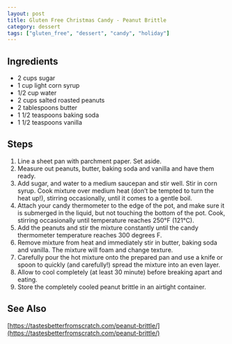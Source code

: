 ```yaml
---
layout: post
title: Gluten Free Christmas Candy - Peanut Brittle
category: dessert
tags: ["gluten_free", "dessert", "candy", "holiday"]
---
```


## Ingredients

* 2 cups sugar
* 1 cup light corn syrup
* 1/2 cup water
* 2 cups salted roasted peanuts
* 2 tablespoons butter
* 1 1/2 teaspoons baking soda
* 1 1/2 teaspoons vanilla

## Steps

1. Line a sheet pan with parchment paper. Set aside.
2. Measure out peanuts, butter, baking soda and vanilla and have them ready.
3. Add sugar, and water to a medium saucepan and stir well. Stir in corn syrup. Cook mixture over medium heat (don’t be tempted to turn the heat up!), stirring occasionally, until it comes to a gentle boil.
4. Attach your candy thermometer to the edge of the pot, and make sure it is submerged in the liquid, but not touching the bottom of the pot. Cook, stirring occasionally until temperature reaches 250°F (121°C).
5. Add the peanuts and stir the mixture constantly until the candy thermometer temperature reaches 300 degrees F.
6. Remove mixture from heat and immediately stir in butter, baking soda and vanilla. The mixture will foam and change texture.
7. Carefully pour the hot mixture onto the prepared pan and use a knife or spoon to quickly (and carefully!) spread the mixture into an even layer.
8. Allow to cool completely (at least 30 minute) before breaking apart and eating.
9. Store the completely cooled peanut brittle in an airtight container.


## See Also

[https://tastesbetterfromscratch.com/peanut-brittle/](https://tastesbetterfromscratch.com/peanut-brittle/)

